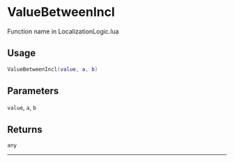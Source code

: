 # ValueBetweenIncl
Function name in LocalizationLogic.lua
## Usage
```lua
ValueBetweenIncl(value, a, b)
```
## Parameters
`value`, `a`, `b`
## Returns
`any`

---